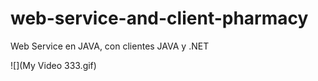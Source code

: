 # web-service-and-client-pharmacy
Web Service en JAVA, con clientes JAVA y .NET

![](My Video 333.gif)
